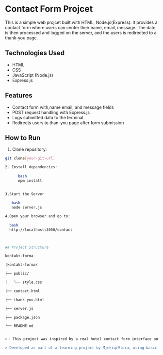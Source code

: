 # Contact Form Projcet
This is a simple web projcet built with HTML, Node.js(Express). It provides a contact form where users can center their name, email, message. The date is then processed and logged on the server, and the users is redirected to a thank-you page.

## Technologies Used

- HTML
- CSS
- JavaScript (Node.js)
- Express.js

## Features

- Contact form with,name email, and message fields
- POST request handling with Express.js
- Logs submitted data to the terminal
- Redirects users to than-you page after form submission

## How to Run

1. Clone repository:
       
```bash
git clone[your-git-url]

2. Install dependencies:
   
      bash
      npm install
      

3.Start the Server
   
   bash
   node server.js

4.Open your browser and go to:
     
  bash
  http://localhost:3000/contact

         

## Project Structure

kontakt-forma

|kontakt-forma/

├── public/

│   └── style.css

├── contact.html

├── thank-you.html

├── server.js

├── package.json

└── README.md


> ℹ️ This project was inspired by a real hotel contact form interface and is developed **purely for educational purposes**, taking loose design influence from Hotel Emerald's site.

> Developed as part of a learning project by MjekiqiVlora, using basic web technologies.